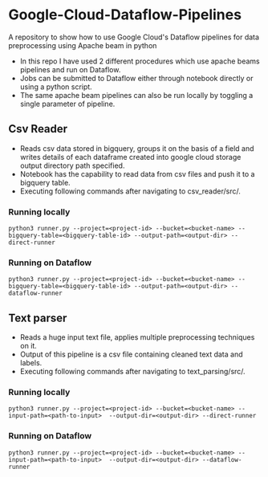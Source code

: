 # Google-Cloud-Dataflow-Pipelines
A repository to show how to use Google Cloud's Dataflow pipelines for data preprocessing using Apache beam in python 

- In this repo I have used 2 different procedures which use apache beams pipelines and run on Dataflow.
- Jobs can be submitted to Dataflow either through notebook directly or using a python script.
- The same apache beam pipelines can also be run locally by toggling a single parameter of pipeline. 

## Csv Reader
- Reads csv data stored in bigquery, groups it on the basis of a field and writes details of each dataframe created 
into google cloud storage output directory path specified.
- Notebook has the capability to read data from csv files and push it to a bigquery table.
- Executing following commands after navigating to csv_reader/src/.
### Running locally
```shell
python3 runner.py --project=<project-id> --bucket=<bucket-name> --bigquery-table=<bigquery-table-id> --output-path=<output-dir> --direct-runner
```
### Running on Dataflow
```shell
python3 runner.py --project=<project-id> --bucket=<bucket-name> --bigquery-table=<bigquery-table-id> --output-path=<output-dir> --dataflow-runner
```

## Text parser
- Reads a huge input text file, applies multiple preprocessing techniques on it.
- Output of this pipeline is a csv file containing cleaned text data and labels.
- Executing following commands after navigating to text_parsing/src/.

### Running locally
```shell
python3 runner.py --project=<project-id> --bucket=<bucket-name> --input-path=<path-to-input>  --output-dir=<output-dir> --direct-runner
```

### Running on Dataflow
```shell
python3 runner.py --project=<project-id> --bucket=<bucket-name> --input-path=<path-to-input>  --output-dir=<output-dir> --dataflow-runner
```
